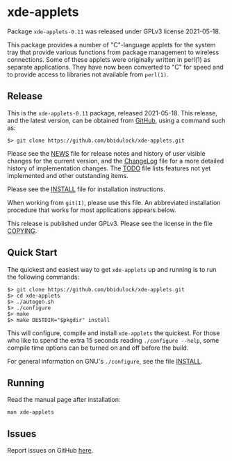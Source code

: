 [xde-applets -- read me first file.  2021-05-18]: #

xde-applets
===============

Package `xde-applets-0.11` was released under GPLv3 license 2021-05-18.

This package provides a number of "C"-language applets for the system
tray that provide various functions from package management to wireless
connections.  Some of these applets were originally written in perl(1)
as separate applications.  They have now been converted to "C" for speed
and to provide access to libraries not available from `perl(1)`.


Release
-------

This is the `xde-applets-0.11` package, released 2021-05-18.  This
release, and the latest version, can be obtained from [GitHub][1], using
a command such as:

    $> git clone https://github.com/bbidulock/xde-applets.git

Please see the [NEWS][3] file for release notes and history of user
visible changes for the current version, and the [ChangeLog][4] file for
a more detailed history of implementation changes.  The [TODO][5] file
lists features not yet implemented and other outstanding items.

Please see the [INSTALL][7] file for installation instructions.

When working from `git(1)`, please use this file.  An abbreviated
installation procedure that works for most applications appears below.

This release is published under GPLv3.  Please see the license in the
file [COPYING][9].


Quick Start
-----------

The quickest and easiest way to get `xde-applets` up and running is to run
the following commands:

    $> git clone https://github.com/bbidulock/xde-applets.git
    $> cd xde-applets
    $> ./autogen.sh
    $> ./configure
    $> make
    $> make DESTDIR="$pkgdir" install

This will configure, compile and install `xde-applets` the quickest.  For
those who like to spend the extra 15 seconds reading `./configure
--help`, some compile time options can be turned on and off before the
build.

For general information on GNU's `./configure`, see the file
[INSTALL][7].


Running
-------

Read the manual page after installation:

    man xde-applets


Issues
------

Report issues on GitHub [here][2].



[1]: https://github.com/bbidulock/xde-applets
[2]: https://github.com/bbidulock/xde-applets/issues
[3]: https://github.com/bbidulock/xde-applets/blob/0.11/NEWS
[4]: https://github.com/bbidulock/xde-applets/blob/0.11/ChangeLog
[5]: https://github.com/bbidulock/xde-applets/blob/0.11/TODO
[6]: https://github.com/bbidulock/xde-applets/blob/0.11/COMPLIANCE
[7]: https://github.com/bbidulock/xde-applets/blob/0.11/INSTALL
[8]: https://github.com/bbidulock/xde-applets/blob/0.11/LICENSE
[9]: https://github.com/bbidulock/xde-applets/blob/0.11/COPYING

[ vim: set ft=markdown sw=4 tw=72 nocin nosi fo+=tcqlorn spell: ]: #
